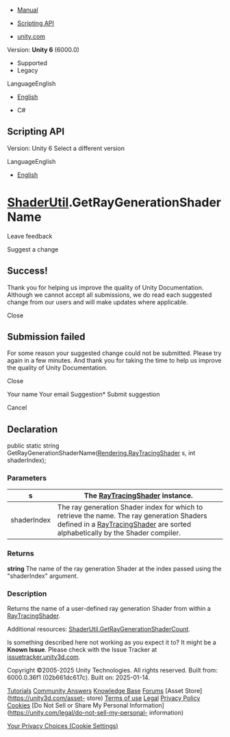 [ ]()

  * [Manual](../Manual/index.html)
  * [Scripting API](../ScriptReference/index.html)

  * [unity.com](https://unity.com/)

Version: **Unity 6** (6000.0)

  * Supported
  * Legacy

LanguageEnglish

  * [English]()

  * C#

[ ](https://docs.unity3d.com)

## Scripting API

Version: Unity 6 Select a different version

LanguageEnglish

  * [English]()

#  [ShaderUtil](ShaderUtil.html).GetRayGenerationShaderName

Leave feedback

Suggest a change

## Success!

Thank you for helping us improve the quality of Unity Documentation. Although
we cannot accept all submissions, we do read each suggested change from our
users and will make updates where applicable.

Close

## Submission failed

For some reason your suggested change could not be submitted. Please <a>try
again</a> in a few minutes. And thank you for taking the time to help us
improve the quality of Unity Documentation.

Close

Your name Your email Suggestion* Submit suggestion

Cancel

[ ]()

## Declaration

public static string
GetRayGenerationShaderName([Rendering.RayTracingShader](Rendering.RayTracingShader.html)
s, int shaderIndex);

### Parameters

s | The [RayTracingShader](Rendering.RayTracingShader.html) instance.  
---|---  
shaderIndex | The ray generation Shader index for which to retrieve the name. The ray generation Shaders defined in a [RayTracingShader](Rendering.RayTracingShader.html) are sorted alphabetically by the Shader compiler.  
  
### Returns

**string** The name of the ray generation Shader at the index passed using the
"shaderIndex" argument.

### Description

Returns the name of a user-defined ray generation Shader from within a
[RayTracingShader](Rendering.RayTracingShader.html).

Additional resources:
[ShaderUtil.GetRayGenerationShaderCount](ShaderUtil.GetRayGenerationShaderCount.html).

Is something described here not working as you expect it to? It might be a
**Known Issue**. Please check with the Issue Tracker at
[issuetracker.unity3d.com](https://issuetracker.unity3d.com).

Copyright ©2005-2025 Unity Technologies. All rights reserved. Built from:
6000.0.36f1 (02b661dc617c). Built on: 2025-01-14.

[Tutorials](https://unity3d.com/learn) [Community
Answers](https://answers.unity3d.com) [Knowledge
Base](https://support.unity3d.com/hc/en-us)
[Forums](https://forum.unity3d.com) [Asset Store](https://unity3d.com/asset-
store) [Terms of use](https://docs.unity3d.com/Manual/TermsOfUse.html)
[Legal](https://unity.com/legal) [Privacy
Policy](https://unity.com/legal/privacy-policy)
[Cookies](https://unity.com/legal/cookie-policy) [Do Not Sell or Share My
Personal Information](https://unity.com/legal/do-not-sell-my-personal-
information)

[Your Privacy Choices (Cookie Settings)](javascript:void\(0\);)

